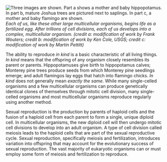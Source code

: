 ![Three images are shown. Part a shows a mother and baby hippopotamus. In part b, mature Joshua trees are pictured next to saplings. In part c, a mother and baby flamingo are shown.][1] _Each of us, like these other large multicellular organisms, begins life as a fertilized egg. After trillions of cell divisions, each of us develops into a complex, multicellular organism. (credit a: modification of work by Frank Wouters; credit b: modification of work by Ken Cole, USGS; credit c: modification of work by Martin Pettitt)_

The ability to reproduce _in kind_ is a basic characteristic of all living things. _In kind_ means that the offspring of any organism closely resembles its parent or parents. Hippopotamuses give birth to hippopotamus calves; Monterey pine trees produce seeds from which Monterey pine seedlings emerge; and adult flamingos lay eggs that hatch into flamingo chicks. _In kind_ does not generally mean _exactly the same_. While many single-celled organisms and a few multicellular organisms can produce genetically identical clones of themselves through mitotic cell division, many single-celled organisms and most multicellular organisms reproduce regularly using another method.

Sexual reproduction is the production by parents of haploid cells and the fusion of a haploid cell from each parent to form a single, unique diploid cell. In multicellular organisms, the new diploid cell will then undergo mitotic cell divisions to develop into an adult organism. A type of cell division called meiosis leads to the haploid cells that are part of the sexual reproductive cycle. Sexual reproduction, specifically meiosis and fertilization, introduces variation into offspring that may account for the evolutionary success of sexual reproduction. The vast majority of eukaryotic organisms can or must employ some form of meiosis and fertilization to reproduce.

   [1]: https://cnx.org/resources/c73d89cfefb195776c67e9d3ba909110cd5141ca/Figure_07_00_01abc.jpg

